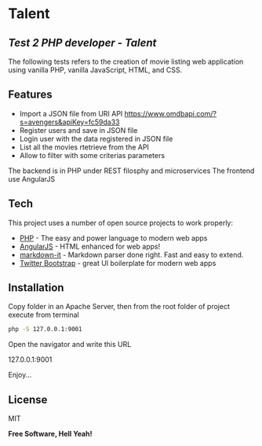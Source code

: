 # Talent 
## _Test 2 PHP developer - Talent_

The following tests refers to the creation of movie listing web application using vanilla PHP, vanilla JavaScript, HTML, and CSS.

## Features

- Import a JSON file from URI API https://www.omdbapi.com/?s=avengers&apiKey=fc59da33
- Register users and save in JSON file
- Login user with the data registered in JSON file
- List all the movies rtetrieve from the API
- Allow to filter with some criterias parameters

The backend is in PHP under REST filosphy and microservices
The frontend use AngularJS

## Tech

This project uses a number of open source projects to work properly:

- [PHP] - The easy and power language to modern web apps
- [AngularJS] - HTML enhanced for web apps!
- [markdown-it] - Markdown parser done right. Fast and easy to extend.
- [Twitter Bootstrap] - great UI boilerplate for modern web apps

## Installation

Copy folder in an Apache Server, then from the root folder of project execute from terminal

```sh
php -S 127.0.0.1:9001 
```

Open the navigator and write this URL

127.0.0.1:9001 

Enjoy...

## License

MIT

**Free Software, Hell Yeah!**

[//]: # (These are reference links used in the body of this note and get stripped out when the markdown processor does its job. There is no need to format nicely because it shouldn't be seen. Thanks SO - http://stackoverflow.com/questions/4823468/store-comments-in-markdown-syntax)

   [php]: <https://www.php.net>
   [markdown-it]: <https://github.com/markdown-it/markdown-it>
   [Twitter Bootstrap]: <http://twitter.github.com/bootstrap/>
   [AngularJS]: <http://angularjs.org>
